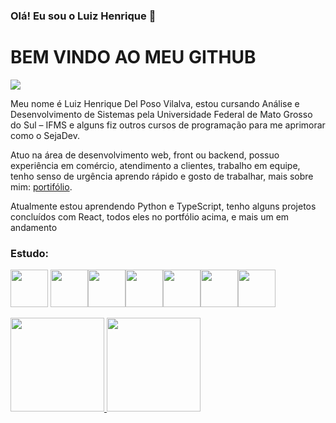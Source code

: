 ### Olá! Eu sou o Luiz Henrique 👋

# BEM VINDO AO MEU GITHUB
<div>
  <a href="https://www.linkedin.com/in/luiz-henrique-delposovilalva/"><img src="https://img.shields.io/badge/-LinkedIn-%230077B5?style=for-the-badge&logo=linkedin&logoColor=white" target="_blank"></a> 
</div>

<p>Meu nome é Luiz Henrique Del Poso Vilalva, estou cursando Análise e Desenvolvimento de Sistemas pela Universidade Federal de Mato Grosso do Sul – IFMS e alguns fiz outros cursos de programação para me aprimorar como o SejaDev.

Atuo na área de desenvolvimento web, front ou backend, possuo experiência em comércio, atendimento a clientes, trabalho em equipe, tenho senso de urgência 
aprendo rápido e gosto de trabalhar, mais sobre mim: <a href="https://meu-portfolio-lilac.vercel.app/" target="_blank">portifólio</a>.

Atualmente estou aprendendo Python e TypeScript, tenho alguns projetos concluídos com React, todos eles no portfólio acima, e mais um em andamento
</p>


### Estudo:

<img src="https://cdn.jsdelivr.net/gh/devicons/devicon/icons/react/react-original.svg" width="60px" height="60px"/> <img src="https://cdn.jsdelivr.net/gh/devicons/devicon/icons/javascript/javascript-original.svg" width="60px" height="60px"/><img src="https://cdn.jsdelivr.net/gh/devicons/devicon/icons/python/python-original.svg" width="60px" height="60px"/><img src="https://cdn.jsdelivr.net/gh/devicons/devicon/icons/nodejs/nodejs-original-wordmark.svg" width="60px" height="60px"/><img src="https://cdn.jsdelivr.net/gh/devicons/devicon/icons/html5/html5-original-wordmark.svg"  width="60px" height="60px"/><img src="https://cdn.jsdelivr.net/gh/devicons/devicon/icons/css3/css3-original-wordmark.svg"  width="60px" height="60px"/><img src="https://cdn.jsdelivr.net/gh/devicons/devicon/icons/typescript/typescript-original.svg" width="60px" height="60px"/>

<div>
<a href="https://github.com/LuizHenriqueDelPosoVilalva">
<img height="150em" src="https://github-readme-stats.vercel.app/api/top-langs/?username=LuizHenriqueDelPosoVilalva&layout=compact&langs_count=7&theme=dracula" />
<img height="150em" src="https://github-readme-stats.vercel.app/api?username=LuizHenriqueDelPosoVilalva&show_icons=true&theme=dracula&include_all_commits=true&count_private=true"/>
</div>




